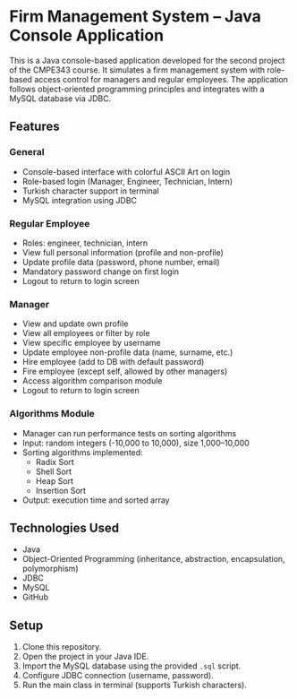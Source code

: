 # Firm Management System – Java Console Application
This is a Java console-based application developed for the second project of the CMPE343 course. It simulates a firm management system with role-based access control for managers and regular employees. The application follows object-oriented programming principles and integrates with a MySQL database via JDBC.

## Features

### General
- Console-based interface with colorful ASCII Art on login
- Role-based login (Manager, Engineer, Technician, Intern)
- Turkish character support in terminal
- MySQL integration using JDBC

### Regular Employee
- Roles: engineer, technician, intern
- View full personal information (profile and non-profile)
- Update profile data (password, phone number, email)
- Mandatory password change on first login
- Logout to return to login screen

### Manager
- View and update own profile
- View all employees or filter by role
- View specific employee by username
- Update employee non-profile data (name, surname, etc.)
- Hire employee (add to DB with default password)
- Fire employee (except self, allowed by other managers)
- Access algorithm comparison module
- Logout to return to login screen

### Algorithms Module
- Manager can run performance tests on sorting algorithms
- Input: random integers (-10,000 to 10,000), size 1,000–10,000
- Sorting algorithms implemented:
  - Radix Sort
  - Shell Sort
  - Heap Sort
  - Insertion Sort
- Output: execution time and sorted array

## Technologies Used
- Java
- Object-Oriented Programming (inheritance, abstraction, encapsulation, polymorphism)
- JDBC
- MySQL
- GitHub

## Setup
1. Clone this repository.
2. Open the project in your Java IDE.
3. Import the MySQL database using the provided `.sql` script.
4. Configure JDBC connection (username, password).
5. Run the main class in terminal (supports Turkish characters).
